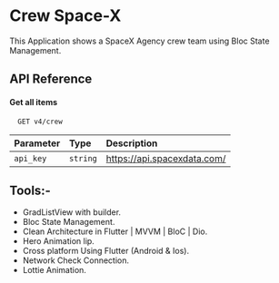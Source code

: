 
# Crew Space-X 

This Application shows a SpaceX Agency crew team using Bloc State Management.


## API Reference

#### Get all items

```http
  GET v4/crew
```

| Parameter | Type     | Description                |
| :-------- | :------- | :------------------------- |
| `api_key` | `string` |https://api.spacexdata.com/ |






## Tools:- 

- GradListView with builder.
- Bloc State Management.
- Clean Architecture in Flutter | MVVM | BloC | Dio.
- Hero Animation lip.
- Cross platform Using Flutter (Android & Ios).
- Network Check Connection.
- Lottie Animation.




